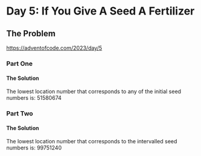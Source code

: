 # Day 5:  If You Give A Seed A Fertilizer

## The Problem

https://adventofcode.com/2023/day/5

### Part One

#### The Solution

The lowest location number that corresponds to any of the initial seed numbers is: 51580674


### Part Two

#### The Solution

The lowest location number that corresponds to the intervalled seed numbers is: 99751240
